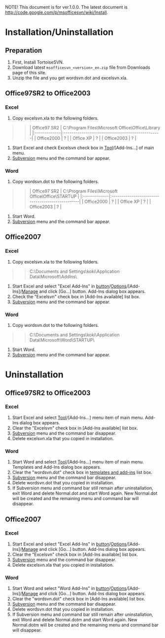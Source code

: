 NOTE! This document is for ver.1.0.0. The latest document is http://code.google.com/p/msofficesvn/wiki/Install.

# Installation/Uninstallation #

## Preparation ##

  1. First, Install TortoiseSVN.
  1. Download latest `msofficesvn_<version>_en.zip` file from Downloads page of this site.
  1. Unzip the file and you get wordsvn.dot and excelsvn.xla.

## Office97SR2 to Office2003 ##

### Excel ###

  1. Copy excelsvn.xla to the following folders.
> > | Office97 SR2 | C:\Program Files\Microsoft Office\Office\Library |
|:-------------|:-------------------------------------------------|
> > | Office2000   | ?                                                |
> > | Office XP     | ?                                                |
> > | Office2003   | ?                                                |
  1. Start Excel and check Excelsvn check box in [Tool](Tool.md)/[Add-Ins...] of main menu.
  1. [Subversion](Subversion.md) menu and the command bar appear.

### Word ###

  1. Copy wordsvn.dot to the following folders.
> > | Office97 SR2 | C:\Program Files\Microsoft Office\Office\STARTUP |
|:-------------|:-------------------------------------------------|
> > | Office2000   | ?                                                |
> > | Office XP     | ?                                                |
> > | Office2003   | ?                                                |
  1. Start Word.
  1. [Subversion](Subversion.md) menu and the command bar appear.

## Office2007 ##

### Excel ###

  1. Copy excelsvn.xla to the following folders.
> > C:\Documents and Settings\koki\Application Data\Microsoft\AddIns\
  1. Start Excel and select "Excel Add-Ins" in [button](Office.md)/[Options](Excel.md)/[Add-Ins]/[Manage](Manage.md) and click [Go...] button. Add-Ins dialog box appears.
  1. Check the "Excelsvn" check box in [Add-Ins available] list box.
  1. [Subversion](Subversion.md) menu and the command bar appear.

### Word ###

  1. Copy wordsvn.dot to the following folders.
> > C:\Documents and Settings\koki\Application Data\Microsoft\Word\STARTUP\
  1. Start Word.
  1. [Subversion](Subversion.md) menu and the command bar appear.


# Uninstallation #

## Office97SR2 to Office2003 ##

### Excel ###

  1. Start Excel and select [Tool](Tool.md)/[Add-Ins...] menu item of main menu. Add-Ins dialog box appears.
  1. Clear the "Excelsvn" check box in [Add-Ins available] list box.
  1. [Subversion](Subversion.md) menu and the command bar disappear.
  1. Delete excelsvn.xla that you copied in installation.

### Word ###

  1. Start Word and select [Tool](Tool.md)/[Add-Ins...] menu item of main menu. Templates and Add-Ins dialog box appears.
  1. Clear the "wordsvn.dot" check box in [templates and add-ins](Global.md) list box.
  1. [Subversion](Subversion.md) menu and the command bar disappear.
  1. Delete wordsvn.dot that you copied in installation.
  1. If Subversion menu and command bar still remain after uninstallation, exit Word and delete Normal.dot and start Word again. New Normal.dot will be created and the remaining menu and command bar will disappear.

## Office2007 ##

### Excel ###

  1. Start Excel and select "Excel Add-Ins" in [button](Office.md)/[Options](Excel.md)/[Add-Ins]/[Manage](Manage.md) and click [Go...] button. Add-Ins dialog box appears.
  1. Clear the "Excelsvn" check box in [Add-Ins available] list box.
  1. [Subversion](Subversion.md) menu and the command bar disappear.
  1. Delete excelsvn.xla that you copied in installation.

### Word ###

  1. Start Word and select "Word Add-Ins" in [button](Office.md)/[Options](Word.md)/[Add-Ins]/[Manage](Manage.md) and click [Go...] button. Add-Ins dialog box appears.
  1. Clear the "wordsvn.dot" check box in [Add-Ins available] list box.
  1. [Subversion](Subversion.md) menu and the command bar disappear.
  1. Delete wordsvn.dot that you copied in installation.
  1. If Subversion menu and command bar still remain after uninstallation, exit Word and delete Normal.dotm and start Word again. New Normal.dotm will be created and the remaining menu and command bar will disappear.